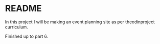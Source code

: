 # README

In this project I will be making an event planning site as per theodinproject curriculum.  

Finished up to part 6.